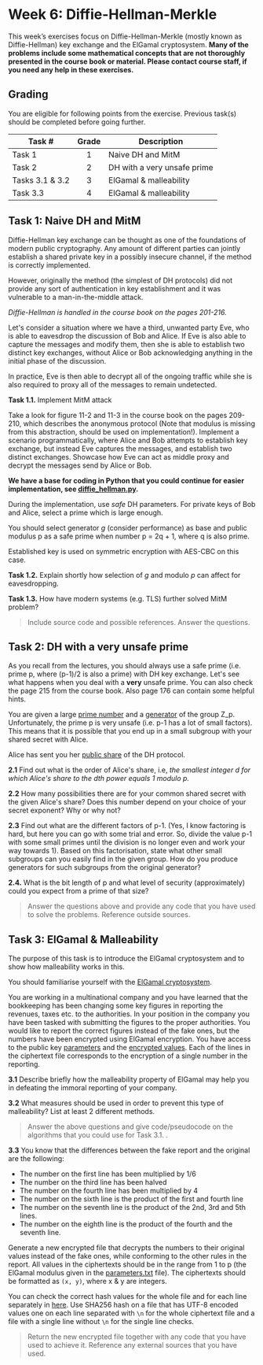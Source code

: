 # Week 6: Diffie-Hellman-Merkle

This week’s exercises focus on Diffie-Hellman-Merkle (mostly known as Diffie-Hellman) key exchange and the ElGamal cryptosystem. **Many of the problems include some mathematical concepts that are not thoroughly presented in the course book or material. Please contact course staff, if you need any help in these exercises.**

## Grading

You are eligible for following points from the exercise. Previous task(s) should be completed before going further.

Task #|Grade|Description|
-----|:---:|-----------|
Task 1 | 1 |  Naive DH and MitM
Task 2 | 2 | DH with a very unsafe prime
Tasks 3.1 & 3.2 | 3 | ElGamal & malleability
Task 3.3| 4 | ElGamal & malleability

## Task 1: Naive DH and MitM ##

Diffie-Hellman key exchange can be thought as one of the foundations of modern public cryptography. Any amount of different parties can jointly establish a shared private key in a possibly insecure channel, if the method is correctly implemented.

However, originally the method (the simplest of DH protocols) did not provide any sort of authentication in key establishment and it was vulnerable to a man-in-the-middle attack.

*Diffie-Hellman is handled in the course book on the pages 201-216.* 

Let's consider a situation where we have a third, unwanted party Eve, who is able to eavesdrop the discussion of Bob and Alice. If Eve is also able to capture the messages and modify them, then she is able to establish two distinct key exchanges, without Alice or Bob acknowledging anything in the initial phase of the discussion.

In practice, Eve is then able to decrypt all of the ongoing traffic while she is also required to proxy all of the messages to remain undetected.

**Task 1.1.** Implement MitM attack

Take a look for figure 11-2 and 11-3 in the course book on the pages 209-210, which describes the anonymous protocol (Note that modulus is missing from this abstraction, should be used on implementation!). Implement a scenario programmatically, where Alice and Bob attempts to establish key exchange, but instead Eve captures the messages, and establish two distinct exchanges. Showcase how Eve can act as middle proxy and decrypt the messages send by Alice or Bob. 

**We have a base for coding in Python that you could continue for easier implementation, see [diffie_hellman.py](diffie_hellman.py).**

During the implementation, use *safe* DH parameters. For private keys of Bob and Alice, select a prime which is large enough.

You should select generator *g* (consider performance) as base and public modulus p as a safe prime when number p = 2q + 1, where q is also prime. 

Established key is used on symmetric encryption with AES-CBC on this case.

**Task 1.2.** Explain shortly how selection of *g* and modulo *p* can affect for eavesdropping. 


**Task 1.3.** How have modern systems (e.g. TLS) further solved MitM problem?

> Include source code and possible references. Answer the questions.

## Task 2: DH with a very unsafe prime ##

As you recall from the lectures, you should always use a safe prime (i.e. prime p, where (p-1)/2 is also a prime) with DH key exchange. Let's see what happens when you deal with a **very** unsafe prime. You can also check the page 215 from the course book. Also page 176 can contain some helpful hints.

You are given a large [prime number](t2_files/unsafe_p.txt) and a [generator](t2_files/generator.txt) of the group Z_p. Unfortunately, the prime p is very unsafe (i.e. p-1 has a lot of small factors). This means that it is possible that you end up in a small subgroup with your shared secret with Alice.

Alice has sent you her [public share](t2_files/unsafe_ga.txt) of the DH protocol. 

**2.1** Find out what is the order of Alice's share, i.e, *the smallest integer d for which Alice's share to the dth power equals 1 modulo p.*

**2.2** How many possibilities there are for your common shared secret with the given Alice's share? Does this number depend on your choice of your secret exponent? Why or why not?

**2.3** Find out what are the different factors of p-1. (Yes, I know factoring is hard, but here you can go with some trial and error. So, divide the value p-1 with some small primes until the division is no longer even and work your way towards 1). Based on this factorisation, state what other small subgroups can you easily find in the given group. How do you produce generators for such subgroups from the original generator?

**2.4.** What is the bit length of p and what level of security (approximately) could you expect from a prime of that size?

> Answer the questions above and provide any code that you have used to solve the problems. Reference outside sources.

## Task 3: ElGamal & Malleability ##
The purpose of this task is to introduce the ElGamal cryptosystem and to show how malleability works in this.

You should familiarise yourself with the [ElGamal cryptosystem](https://en.wikipedia.org/wiki/ElGamal_encryption).

You are working in a multinational company and you have learned that the bookkeeping has been changing some key figures in reporting the revenues, taxes etc. to the authorities. In your position in the company you have been tasked with submitting the figures to the proper authorities. You would like to report the correct figures instead of the fake ones, but the numbers have been encrypted using ElGamal encryption. You have access to the public key [parameters](t3_files/parameters.txt) and the [encrypted values](t3_files/ciphertexts.txt). Each of the lines in the ciphertext file corresponds to the encryption of a single number in the reporting.

**3.1** Describe briefly how the malleability property of ElGamal may help you in defeating the immoral reporting of your company.

**3.2** What measures should be used in order to prevent this type of malleability? List at least 2 different methods.

> Answer the above questions and give code/pseudocode on the algorithms that you could use for Task 3.1. .

**3.3** You know that the differences between the fake report and the original are the following:
* The number on the first line has been multiplied by 1/6
* The number on the third line has been halved
* The number on the fourth line has been multiplied by 4
* The number on the sixth line is the product of the first and fourth line
* The number on the seventh line is the product of the 2nd, 3rd and 5th lines.
* The number on the eighth line is the product of the fourth and the seventh line.

Generate a new encrypted file that decrypts the numbers to their original values instead of the fake ones, while conforming to the other rules in the report.
All values in the ciphertexts should be in the range from 1 to p (the ElGamal modulus given in the [parameters.txt](t3_files/parameters.txt) file). The ciphertexts should be formatted as `(x, y)`, where x & y are integers.

You can check the correct hash values for the whole file and for each line separately in [here](t3_files/hash_solutions.txt). Use SHA256 hash on a file that has UTF-8 encoded values one on each line separated with `\n` for the whole ciphertext file and a file with a single line without `\n` for the single line checks.

> Return the new encrypted file together with any code that you have used to achieve it. Reference any external sources that you have used.

